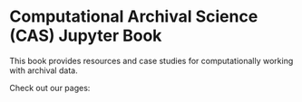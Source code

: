 # Computational Archival Science (CAS) Jupyter Book

This book provides resources and case studies for computationally working with archival data.


Check out our pages:

```{tableofcontents}
```
